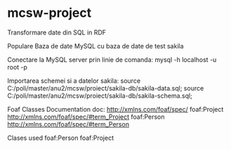 # mcsw-project
Transformare date din SQL in RDF

Populare Baza de date MySQL cu baza de date de test sakila 

Conectare la MySQL server prin linie de comanda:
mysql -h localhost -u root -p

Importarea schemei si a datelor sakila:
source C:/poli/master/anu2/mcsw/proiect/sakila-db/sakila-data.sql;
source C:/poli/master/anu2/mcsw/proiect/sakila-db/sakila-schema.sql;

Foaf Classes Documentation
doc: http://xmlns.com/foaf/spec/
foaf:Project http://xmlns.com/foaf/spec/#term_Project
foaf:Person http://xmlns.com/foaf/spec/#term_Person

Clases used
foaf:Person
foaf:Project
